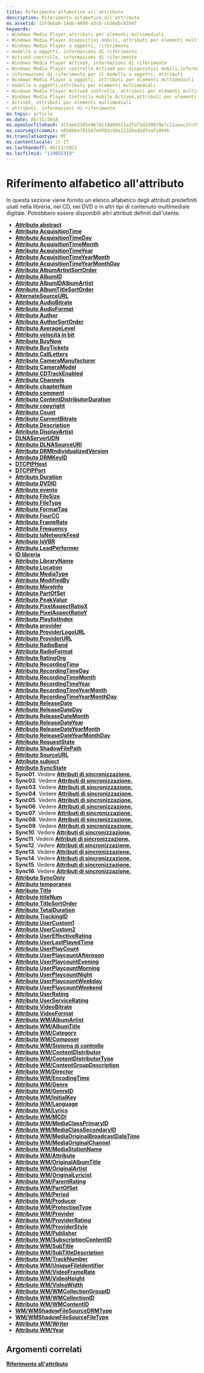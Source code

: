 ```yaml
---
title: Riferimento alfabetico all'attributo
description: Riferimento alfabetico all'attributo
ms.assetid: 12fdeba6-14db-4689-a3cb-cb36dbc9204f
keywords:
- Windows Media Player,attributi per elementi multimediali
- Windows Media Player Dispositivi mobili, attributi per elementi multimediali
- Windows Media Player a oggetti, riferimento
- modello a oggetti, informazioni di riferimento
- ActiveX controllo, informazioni di riferimento
- Windows Media Player ActiveX, informazioni di riferimento
- Windows Media Player controllo ActiveX per dispositivi mobili,informazioni di riferimento
- informazioni di riferimento per il modello a oggetti, attributi
- Windows Media Player a oggetti, attributi per elementi multimediali
- modello a oggetti,attributi per elementi multimediali
- Windows Media Player ActiveX controllo, attributi per elementi multimediali
- Windows Media Player Controllo mobile ActiveX,attributi per elementi multimediali
- ActiveX, attributi per elementi multimediali
- attributi, informazioni di riferimento
ms.topic: article
ms.date: 05/31/2018
ms.openlocfilehash: 41fae63365e9670119d89d11a2faf2d2d9979e7c21aeac2fc5975f072a07f086
ms.sourcegitcommit: e858bbe701567d4583c50a11326e42d7ea51804b
ms.translationtype: MT
ms.contentlocale: it-IT
ms.lasthandoff: 08/11/2021
ms.locfileid: "119055319"
---
```

# <a name="alphabetical-attribute-reference"></a>Riferimento alfabetico all'attributo

In questa sezione viene fornito un elenco alfabetico degli attributi predefiniti usati nella libreria, nei CD, nei DVD o in altri tipi di contenuto multimediale digitale. Potrebbero essere disponibili altri attributi definiti dall'utente.

-   [**Attributo abstract**](abstract-attribute.md)
-   [**Attributo AcquisitionTime**](acquisitiontime-attribute.md)
-   [**Attributo AcquisitionTimeDay**](acquisitiontimeday-attribute.md)
-   [**Attributo AcquisitionTimeMonth**](acquisitiontimemonth-attribute.md)
-   [**Attributo AcquisitionTimeYear**](acquisitiontimeyear-attribute.md)
-   [**Attributo AcquisitionTimeYearMonth**](acquisitiontimeyearmonth-attribute.md)
-   [**Attributo AcquisitionTimeYearMonthDay**](acquisitiontimeyearmonthday-attribute.md)
-   [**Attributo AlbumArtistSortOrder**](albumartistsortorder-attribute.md)
-   [**Attributo AlbumID**](albumid-attribute.md)
-   [**Attributo AlbumIDAlbumArtist**](albumidalbumartist-attribute.md)
-   [**Attributo AlbumTitleSortOrder**](albumtitlesortorder-attribute.md)
-   [**AlternateSourceURL**](alternatesourceurl-attribute.md)
-   [**Attributo AudioBitrate**](audiobitrate-attribute.md)
-   [**Attributo AudioFormat**](audioformat-attribute.md)
-   [**Attributo Author**](author-attribute.md)
-   [**Attributo AuthorSortOrder**](authorsortorder-attribute.md)
-   [**Attributo AverageLevel**](averagelevel-attribute.md)
-   [**Attributo velocità in bit**](bitrate-attribute.md)
-   [**Attributo BuyNow**](buynow-attribute.md)
-   [**Attributo BuyTickets**](buytickets-attribute.md)
-   [**Attributo CallLetters**](callletters-attribute.md)
-   [**Attributo CameraManufacturer**](cameramanufacturer-attribute.md)
-   [**Attributo CameraModel**](cameramodel-attribute.md)
-   [**Attributo CDTrackEnabled**](cdtrackenabled-attribute.md)
-   [**Attributo Channels**](channels-attribute.md)
-   [**Attributo chapterNum**](chapternum-attribute.md)
-   [**Attributo comment**](comment-attribute.md)
-   [**Attributo ContentDistributorDuration**](contentdistributorduration-attribute.md)
-   [**Attributo copyright**](copyright-attribute.md)
-   [**Attributo Count**](count-attribute.md)
-   [**Attributo CurrentBitrate**](currentbitrate-attribute.md)
-   [**Attributo Description**](description-attribute.md)
-   [**Attributo DisplayArtist**](displayartist-attribute.md)
-   [**DLNAServerUDN**](dlnaserverudn-attribute.md)
-   [**Attributo DLNASourceURI**](dlnasourceuri-attribute.md)
-   [**Attributo DRMIndividualizedVersion**](drmindividualizedversion-attribute.md)
-   [**Attributo DRMKeyID**](drmkeyid-attribute.md)
-   [**DTCPIPHost**](dtcpiphost-attribute.md)
-   [**DTCPIPPort**](dtcpipport-attribute.md)
-   [**Attributo Duration**](duration-attribute.md)
-   [**Attributo DVDID**](dvdid-attribute.md)
-   [**Attributo evento**](event-attribute.md)
-   [**Attributo FileSize**](filesize-attribute.md)
-   [**Attributo FileType**](filetype-attribute.md)
-   [**Attributo FormatTag**](formattag-attribute.md)
-   [**Attributo FourCC**](fourcc-attribute.md)
-   [**Attributo FrameRate**](framerate-attribute.md)
-   [**Attributo Frequency**](frequency-attribute.md)
-   [**Attributo IsNetworkFeed**](isnetworkfeed-attribute.md)
-   [**Attributo IsVBR**](isvbr-attribute.md)
-   [**Attributo LeadPerformer**](leadperformer-attribute.md)
-   [**ID libreria**](libraryid-attribute.md)
-   [**Attributo LibraryName**](libraryname-attribute.md)
-   [**Attributo Location**](location-attribute.md)
-   [**Attributo MediaType**](mediatype-attribute.md)
-   [**Attributo ModifiedBy**](modifiedby-attribute.md)
-   [**Attributo MoreInfo**](moreinfo-attribute.md)
-   [**Attributo PartOfSet**](partofset-attribute.md)
-   [**Attributo PeakValue**](peakvalue-attribute.md)
-   [**Attributo PixelAspectRatioX**](pixelaspectratiox.md)
-   [**Attributo PixelAspectRatioY**](pixelaspectratioy.md)
-   [**Attributo PlaylistIndex**](playlistindex-attribute.md)
-   [**Attributo provider**](provider-attribute.md)
-   [**Attributo ProviderLogoURL**](providerlogourl-attribute.md)
-   [**Attributo ProviderURL**](providerurl-attribute.md)
-   [**Attributo RadioBand**](radioband-attribute.md)
-   [**Attributo RadioFormat**](radioformat-attribute.md)
-   [**Attributo RatingOrg**](ratingorg-attribute.md)
-   [**Attributo RecordingTime**](recordingtime-attribute.md)
-   [**Attributo RecordingTimeDay**](recordingtimeday-attribute.md)
-   [**Attributo RecordingTimeMonth**](recordingtimemonth-attribute.md)
-   [**Attributo RecordingTimeYear**](recordingtimeyear-attribute.md)
-   [**Attributo RecordingTimeYearMonth**](recordingtimeyearmonth-attribute.md)
-   [**Attributo RecordingTimeYearMonthDay**](recordingtimeyearmonthday-attribute.md)
-   [**Attributo ReleaseDate**](releasedate-attribute.md)
-   [**Attributo ReleaseDateDay**](releasedateday-attribute.md)
-   [**Attributo ReleaseDateMonth**](releasedatemonth-attribute.md)
-   [**Attributo ReleaseDateYear**](releasedateyear-attribute.md)
-   [**Attributo ReleaseDateYearMonth**](releasedateyearmonth-attribute.md)
-   [**Attributo ReleaseDateYearMonthDay**](releasedateyearmonthday-attribute.md)
-   [**Attributo RequestState**](requeststate-attribute.md)
-   [**Attributo ShadowFilePath**](shadowfilepath-attribute.md)
-   [**Attributo SourceURL**](sourceurl-attribute.md)
-   [**Attributo subject**](subject-attribute.md)
-   [**Attributo SyncState**](syncstate-attribute.md)
-   **Sync01**. Vedere [**Attributi di sincronizzazione.**](sync-attributes.md)
-   **Sync02**. Vedere [**Attributi di sincronizzazione.**](sync-attributes.md)
-   **Sync03**. Vedere [**Attributi di sincronizzazione.**](sync-attributes.md)
-   **Sync04**. Vedere [**Attributi di sincronizzazione.**](sync-attributes.md)
-   **Sync05**. Vedere [**Attributi di sincronizzazione.**](sync-attributes.md)
-   **Sync06**. Vedere [**Attributi di sincronizzazione.**](sync-attributes.md)
-   **Sync07**. Vedere [**Attributi di sincronizzazione.**](sync-attributes.md)
-   **Sync08**. Vedere [**Attributi di sincronizzazione.**](sync-attributes.md)
-   **Sync09**. Vedere [**Attributi di sincronizzazione.**](sync-attributes.md)
-   **Sync10**. Vedere [**Attributi di sincronizzazione.**](sync-attributes.md)
-   **Sync11**. Vedere [**Attributi di sincronizzazione.**](sync-attributes.md)
-   **Sync12**. Vedere [**Attributi di sincronizzazione.**](sync-attributes.md)
-   **Sync13**. Vedere [**Attributi di sincronizzazione.**](sync-attributes.md)
-   **Sync14**. Vedere [**Attributi di sincronizzazione.**](sync-attributes.md)
-   **Sync15**. Vedere [**Attributi di sincronizzazione.**](sync-attributes.md)
-   **Sync16**. Vedere [**Attributi di sincronizzazione.**](sync-attributes.md)
-   [**Attributo SyncOnly**](synconly-attribute.md)
-   [**Attributo temporaneo**](temporary-attribute.md)
-   [**Attributo Title**](title-attribute.md)
-   [**Attributo titleNum**](titlenum-attribute.md)
-   [**Attributo TitleSortOrder**](titlesortorder-attribute.md)
-   [**Attributo TotalDuration**](totalduration-attribute.md)
-   [**Attributo TrackingID**](trackingid-attribute.md)
-   [**Attributo UserCustom1**](usercustom1-attribute.md)
-   [**Attributo UserCustom2**](usercustom2-attribute.md)
-   [**Attributo UserEffectiveRating**](usereffectiverating-attribute.md)
-   [**Attributo UserLastPlayedTime**](userlastplayedtime-attribute.md)
-   [**Attributo UserPlayCount**](userplaycount-attribute.md)
-   [**Attributo UserPlaycountAfternoon**](userplaycountafternoon-attribute.md)
-   [**Attributo UserPlaycountEvening**](userplaycountevening-attribute.md)
-   [**Attributo UserPlaycountMorning**](userplaycountmorning-attribute.md)
-   [**Attributo UserPlaycountNight**](userplaycountnight-attribute.md)
-   [**Attributo UserPlaycountWeekday**](userplaycountweekday-attribute.md)
-   [**Attributo UserPlaycountWeekend**](userplaycountweekend-attribute.md)
-   [**Attributo UserRating**](userrating-attribute.md)
-   [**Attributo UserServiceRating**](userservicerating-attribute.md)
-   [**Attributo VideoBitrate**](videobitrate-attribute.md)
-   [**Attributo VideoFormat**](videoformat-attribute.md)
-   [**Attributo WM/AlbumArtist**](wm-albumartist-attribute.md)
-   [**Attributo WM/AlbumTitle**](wm-albumtitle-attribute.md)
-   [**Attributo WM/Category**](wm-category-attribute.md)
-   [**Attributo WM/Composer**](wm-composer-attribute.md)
-   [**Attributo WM/Sistema di controllo**](wm-conductor-attribute.md)
-   [**Attributo WM/ContentDistributor**](wm-contentdistributor-attribute.md)
-   [**Attributo WM/ContentDistributorType**](wm-contentdistributortype-attribute.md)
-   [**Attributo WM/ContentGroupDescription**](wm-contentgroupdescription-attribute.md)
-   [**Attributo WM/Director**](wm-director-attribute.md)
-   [**Attributo WM/EncodingTime**](wm-encodingtime-attribute.md)
-   [**Attributo WM/Genre**](wm-genre-attribute.md)
-   [**Attributo WM/GenreID**](wm-genreid-attribute.md)
-   [**Attributo WM/InitialKey**](wm-initialkey-attribute.md)
-   [**Attributo WM/Language**](wm-language-attribute.md)
-   [**Attributo WM/Lyrics**](wm-lyrics-attribute.md)
-   [**Attributo WM/MCDI**](wm-mcdi-attribute.md)
-   [**Attributo WM/MediaClassPrimaryID**](wm-mediaclassprimaryid-attribute.md)
-   [**Attributo WM/MediaClassSecondaryID**](wm-mediaclasssecondaryid-attribute.md)
-   [**Attributo WM/MediaOriginalBroadcastDateTime**](wm-mediaoriginalbroadcastdatetime-attribute.md)
-   [**Attributo WM/MediaOriginalChannel**](wm-mediaoriginalchannel-attribute.md)
-   [**Attributo WM/MediaStationName**](wm-mediastationname-attribute.md)
-   [**Attributo WM/Attribute**](wm-mood-attribute.md)
-   [**Attributo WM/OriginalAlbumTitle**](wm-originalalbumtitle-attribute.md)
-   [**Attributo WM/OriginalArtist**](wm-originalartist-attribute.md)
-   [**Attributo WM/OriginalLyricist**](wm-originallyricist-attribute.md)
-   [**Attributo WM/ParentRating**](wm-parentalrating-attribute.md)
-   [**Attributo WM/PartOfSet**](wm-partofset-attribute.md)
-   [**Attributo WM/Period**](wm-period-attribute.md)
-   [**Attributo WM/Producer**](wm-producer-attribute.md)
-   [**Attributo WM/ProtectionType**](wm-protectiontype-attribute.md)
-   [**Attributo WM/Provider**](wm-provider-attribute.md)
-   [**Attributo WM/ProviderRating**](wm-providerrating-attribute.md)
-   [**Attributo WM/ProviderStyle**](wm-providerstyle-attribute.md)
-   [**Attributo WM/Publisher**](wm-publisher-attribute.md)
-   [**Attributo WM/SubscriptionContentID**](wm-subscriptioncontentid-attribute.md)
-   [**Attributo WM/SubTitle**](wm-subtitle-attribute.md)
-   [**Attributo WM/SubTitleDescription**](wm-subtitledescription-attribute.md)
-   [**Attributo WM/TrackNumber**](wm-tracknumber-attribute.md)
-   [**Attributo WM/UniqueFileIdentifier**](wm-uniquefileidentifier-attribute.md)
-   [**Attributo WM/VideoFrameRate**](wm-videoframerate-attribute.md)
-   [**Attributo WM/VideoHeight**](wm-videoheight-attribute.md)
-   [**Attributo WM/VideoWidth**](wm-videowidth-attribute.md)
-   [**Attributo WM/WMCollectionGroupID**](wm-wmcollectiongroupid-attribute.md)
-   [**Attributo WM/WMCollectionID**](wm-wmcollectionid-attribute.md)
-   [**Attributo WM/WMContentID**](wm-wmcontentid-attribute.md)
-   [**WM/WMShadowFileSourceDRMType**](wm-wmshadowfilesourcedrmtype.md)
-   [**WM/WMShadowFileSourceFileType**](wm-wmshadowfilesourcefiletype.md)
-   [**Attributo WM/Writer**](wm-writer-attribute.md)
-   [**Attributo WM/Year**](wm-year-attribute.md)

## <a name="related-topics"></a>Argomenti correlati

<dl> <dt>

[**Riferimento all'attributo**](attribute-reference.md)
</dt> </dl>

 

 




